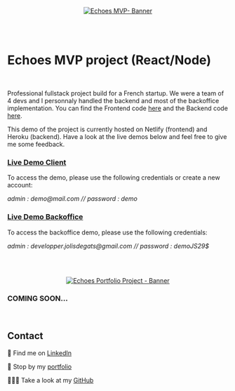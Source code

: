 <p align="center">
<a href="https://echoes-jolisdegats.netlify.app/ ">
  <img src="https://res.cloudinary.com/dqp905mfv/image/upload/v1601694989/portfolio/ReadMe/Echoes_oy4ut2.jpg" alt ="Echoes MVP- Banner"  />
  </a>
</p>
<br/>
<br/>
<h1>Echoes MVP project (React/Node)</h1>
<br/>
<p> Professional fullstack project build for a French startup. We were a team of 4 devs and I personnaly handled the backend and most of the backoffice implementation. You can find the Frontend code <a href="https://github.com/jolisdegats/echoes-frontend"> here</a> and the Backend code <a href="https://github.com/jolisdegats/echoes-api"> here</a>.<p><p>
This demo of the project is currently hosted on Netlify (frontend) and Heroku (backend). Have a look at the live demos below and feel free to give me some feedback. </p>

<h3>
<a href="https://echoes-jolisdegats.netlify.app/">Live Demo Client</a>
</h3>
<p>To access the demo, please use the following credentials or create a new account:</p>
<p><i>admin : demo@mail.com // password : demo</i><p>
<h3>
<a href="https://app.forestadmin.com/login">Live Demo Backoffice</a>
</h3>
<p>To access the backoffice demo, please use the following credentials:</p>
<p><i>admin : developper.jolisdegats@gmail.com // password : demoJS29$</i><p>
<br/>
<br/>
<p align="center">
<a href="https://echoes-jolisdegats.netlify.app/ ">
  <img src="https://res.cloudinary.com/dqp905mfv/image/upload/v1601623409/portfolio/echoes/GIF_22-09-2020_16-25-17_pmlik9.gif" alt ="Echoes Portfolio Project - Banner"  />
  </a>
</p><h3>COMING SOON...</h3>

<br/>
<h2>Contact</h2>
<p>💼 Find me on <a href="https://www.linkedin.com/in/julieszwarc/">LinkedIn</a></p>

<p>🦄 Stop by my <a href="https://julieszwarc.com">portfolio</a></p>

<p>👩🏼‍💻 Take a look at my <a href="https://github.com/jolisdegats">GitHub</a></p>
<br/>
<br/>
